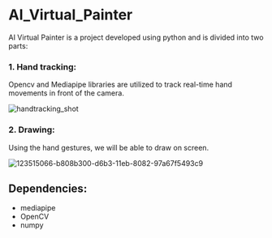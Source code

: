 # AI_Virtual_Painter

AI Virtual Painter is a project developed using python and is divided into two parts:

### 1. Hand tracking:

Opencv and Mediapipe libraries are utilized to track real-time hand movements in front of the camera.

![handtracking_shot](https://user-images.githubusercontent.com/104121811/232717398-828089c2-fb10-4df4-bf9b-478a9ce74b64.jpg)


### 2. Drawing:

Using the hand gestures, we will be able to draw on screen.

![123515066-b808b300-d6b3-11eb-8082-97a67f5493c9](https://user-images.githubusercontent.com/104121811/232717560-bc171f52-bffc-4855-9d31-506f2c6e5063.jpg)


## Dependencies:

* mediapipe
* OpenCV
* numpy
